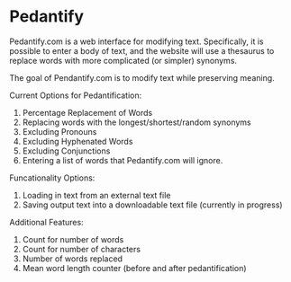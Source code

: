 # Pedantify

Pedantify.com is a web interface for modifying text. Specifically, it is possible to enter a body of text, and the website will use a thesaurus to replace words with more complicated (or simpler) synonyms. 

The goal of Pendantify.com is to modify text while preserving meaning. 

Current Options for Pedantification: 

1. Percentage Replacement of Words
2. Replacing words with the longest/shortest/random synonyms
3. Excluding Pronouns
4. Excluding Hyphenated Words
5. Excluding Conjunctions 
6. Entering a list of words that Pedantify.com will ignore. 

Funcationality Options:

1. Loading in text from an external text file
2. Saving output text into a downloadable text file (currently in progress) 

Additional Features: 

1. Count for number of words
2. Count for number of characters 
3. Number of words replaced
4. Mean word length counter (before and after pedantification)
